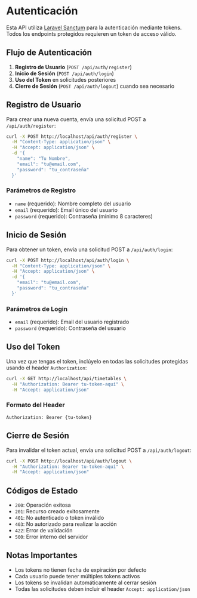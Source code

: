 # Autenticación

Esta API utiliza [Laravel Sanctum](https://laravel.com/docs/sanctum) para la autenticación mediante tokens. Todos los endpoints protegidos requieren un token de acceso válido.

## Flujo de Autenticación

1. **Registro de Usuario** (`POST /api/auth/register`)
2. **Inicio de Sesión** (`POST /api/auth/login`)
3. **Uso del Token** en solicitudes posteriores
4. **Cierre de Sesión** (`POST /api/auth/logout`) cuando sea necesario

## Registro de Usuario

Para crear una nueva cuenta, envía una solicitud POST a `/api/auth/register`:

```bash
curl -X POST http://localhost/api/auth/register \
  -H "Content-Type: application/json" \
  -H "Accept: application/json" \
  -d '{
    "name": "Tu Nombre",
    "email": "tu@email.com",
    "password": "tu_contraseña"
  }'
```

### Parámetros de Registro
- `name` (requerido): Nombre completo del usuario
- `email` (requerido): Email único del usuario
- `password` (requerido): Contraseña (mínimo 8 caracteres)

## Inicio de Sesión

Para obtener un token, envía una solicitud POST a `/api/auth/login`:

```bash
curl -X POST http://localhost/api/auth/login \
  -H "Content-Type: application/json" \
  -H "Accept: application/json" \
  -d '{
    "email": "tu@email.com",
    "password": "tu_contraseña"
  }'
```

### Parámetros de Login
- `email` (requerido): Email del usuario registrado
- `password` (requerido): Contraseña del usuario

## Uso del Token

Una vez que tengas el token, inclúyelo en todas las solicitudes protegidas usando el header `Authorization`:

```bash
curl -X GET http://localhost/api/timetables \
  -H "Authorization: Bearer tu-token-aquí" \
  -H "Accept: application/json"
```

### Formato del Header
```
Authorization: Bearer {tu-token}
```

## Cierre de Sesión

Para invalidar el token actual, envía una solicitud POST a `/api/auth/logout`:

```bash
curl -X POST http://localhost/api/auth/logout \
  -H "Authorization: Bearer tu-token-aquí" \
  -H "Accept: application/json"
```

## Códigos de Estado

- `200`: Operación exitosa
- `201`: Recurso creado exitosamente
- `401`: No autenticado o token inválido
- `403`: No autorizado para realizar la acción
- `422`: Error de validación
- `500`: Error interno del servidor

## Notas Importantes

- Los tokens no tienen fecha de expiración por defecto
- Cada usuario puede tener múltiples tokens activos
- Los tokens se invalidan automáticamente al cerrar sesión
- Todas las solicitudes deben incluir el header `Accept: application/json`
